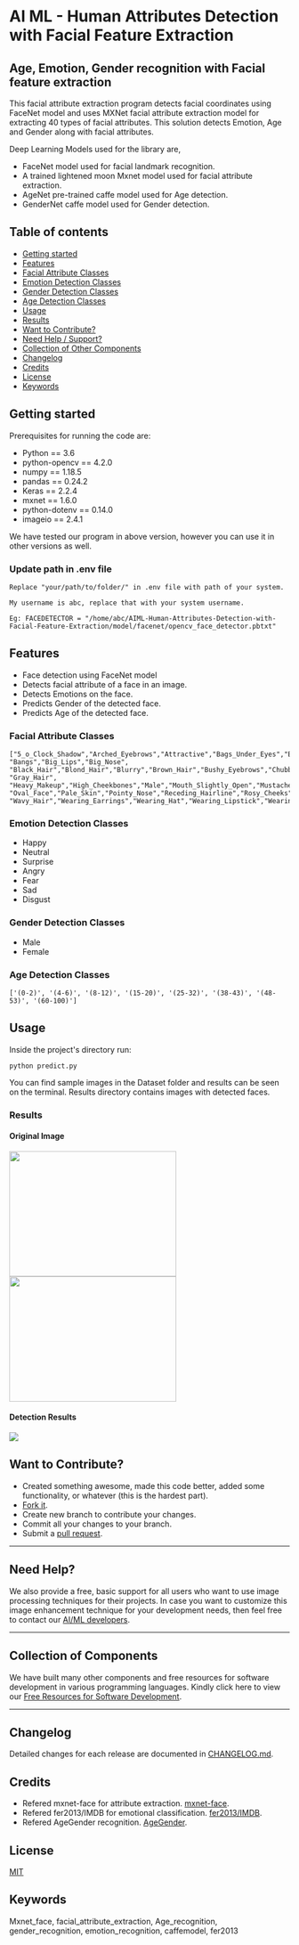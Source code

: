 # AI ML - Human Attributes Detection with Facial Feature Extraction

## Age, Emotion, Gender recognition with Facial feature extraction

This facial attribute extraction program detects facial coordinates using FaceNet model and uses MXNet facial attribute extraction model for extracting 40 types of facial attributes. This solution detects Emotion, Age and Gender along with facial attributes.

Deep Learning Models used for the library are,

- FaceNet model used for facial landmark recognition.
- A trained lightened moon Mxnet model used for facial attribute extraction.
- AgeNet pre-trained caffe model used for Age detection.
- GenderNet caffe model used for Gender detection.

## Table of contents

- [Getting started](#getting-started)
- [Features](#features)
- [Facial Attribute Classes](#facial-attribute-classes)
- [Emotion Detection Classes](#emotion-detection-classes)
- [Gender Detection Classes](#gender-detection-classes)
- [Age Detection Classes](#age-detection-classes)
- [Usage](#usage)
- [Results](#results)
- [Want to Contribute?](#want-to-contribute)
- [Need Help / Support?](#need-help)
- [Collection of Other Components](#collection-of-components)
- [Changelog](#changelog)
- [Credits](#credits)
- [License](#license)
- [Keywords](#Keywords)

## Getting started

Prerequisites for running the code are:

- Python == 3.6
- python-opencv == 4.2.0
- numpy == 1.18.5
- pandas == 0.24.2
- Keras == 2.2.4
- mxnet == 1.6.0
- python-dotenv == 0.14.0
- imageio == 2.4.1

We have tested our program in above version, however you can use it in other versions as well.

### Update path in .env file
    
    Replace "your/path/to/folder/" in .env file with path of your system.
    
    My username is abc, replace that with your system username.
    
    Eg: FACEDETECTOR = "/home/abc/AIML-Human-Attributes-Detection-with-Facial-Feature-Extraction/model/facenet/opencv_face_detector.pbtxt"

## Features

- Face detection using FaceNet model
- Detects facial attribute of a face in an image.
- Detects Emotions on the face.
- Predicts Gender of the detected face.
- Predicts Age of the detected face.

### Facial Attribute Classes

    ["5_o_Clock_Shadow","Arched_Eyebrows","Attractive","Bags_Under_Eyes","Bald", "Bangs","Big_Lips","Big_Nose",
    "Black_Hair","Blond_Hair","Blurry","Brown_Hair","Bushy_Eyebrows","Chubby","Double_Chin","Eyeglasses","Goatee",
    "Gray_Hair", "Heavy_Makeup","High_Cheekbones","Male","Mouth_Slightly_Open","Mustache","Narrow_Eyes","No_Beard",
    "Oval_Face","Pale_Skin","Pointy_Nose","Receding_Hairline","Rosy_Cheeks","Sideburns","Smiling","Straight_Hair",
    "Wavy_Hair","Wearing_Earrings","Wearing_Hat","Wearing_Lipstick","Wearing_Necklace","Wearing_Necktie","Young"] 
    
### Emotion Detection Classes

   - Happy
   - Neutral
   - Surprise
   - Angry
   - Fear
   - Sad
   - Disgust

### Gender Detection Classes

   - Male
   - Female

### Age Detection Classes

    ['(0-2)', '(4-6)', '(8-12)', '(15-20)', '(25-32)', '(38-43)', '(48-53)', '(60-100)']
    
## Usage

Inside the project's directory run:

```
python predict.py
```
You can find sample images in the Dataset folder and results can be seen on the terminal. Results directory contains images with detected faces.


### Results
#### Original Image

<img src="images/image1.jpg" width = "300" height = "225"/>
<img src="images/image2.jpg" width = "300" height = "225"/>

#### Detection Results

<img src="images/result1.png" />

## Want to Contribute?

- Created something awesome, made this code better, added some functionality, or whatever (this is the hardest part).
- [Fork it](http://help.github.com/forking/).
- Create new branch to contribute your changes.
- Commit all your changes to your branch.
- Submit a [pull request](http://help.github.com/pull-requests/).

-----

## Need Help? 

We also provide a free, basic support for all users who want to use image processing techniques for their projects. In case you want to customize this image enhancement technique for your development needs, then feel free to contact our [AI/ML developers](https://www.weblineindia.com/ai-ml-dl-development.html).

-----

## Collection of Components

We have built many other components and free resources for software development in various programming languages. Kindly click here to view our [Free Resources for Software Development](https://www.weblineindia.com/software-development-resources.html).

------

## Changelog

Detailed changes for each release are documented in [CHANGELOG.md](./CHANGELOG.md).

## Credits

- Refered mxnet-face for attribute extraction.  [mxnet-face](https://github.com/tornadomeet/mxnet-face).
- Refered fer2013/IMDB for emotional classification.  [fer2013/IMDB](https://github.com/oarriaga/face_classification).
- Refered AgeGender recognition.  [AgeGender](https://github.com/spmallick/learnopencv/tree/master/AgeGender).

## License

[MIT](LICENSE)

[mit]: https://github.com/miguelmota/is-valid-domain/blob/e48e90f3ecd55431bbdba950eea013c2072d2fac/LICENSE

## Keywords

 Mxnet_face, facial_attribute_extraction, Age_recognition, gender_recognition, emotion_recognition, caffemodel, fer2013

